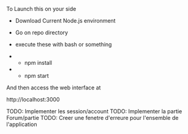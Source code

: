 To Launch this on your side

+ Download Current Node.js environment
+ Go on repo directory
+ execute these with bash or something

+ + npm install
+ + npm start

And then access the web interface at

http://localhost:3000

TODO: Implementer les session/account
TODO: Implementer la partie Forum/partie
TODO: Creer une fenetre d'erreure pour l'ensemble de l'application